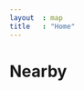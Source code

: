```yaml
---
layout  : map
title   : "Home"
---
```


<div id="map"></div>
<div class="nearby">
    <h1 class="title-green">Nearby</h1>
    <div class="results">
    </div>
</div>